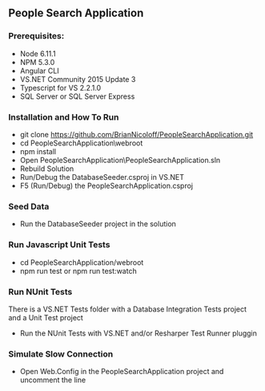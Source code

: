 ## People Search Application

### Prerequisites:

- Node 6.11.1
- NPM 5.3.0
- Angular CLI
- VS.NET Community 2015 Update 3
- Typescript for VS 2.2.1.0
- SQL Server or SQL Server Express

### Installation and How To Run 

- git clone https://github.com/BrianNicoloff/PeopleSearchApplication.git
- cd PeopleSearchApplication\webroot
- npm install
- Open PeopleSearchApplication\PeopleSearchApplication.sln
- Rebuild Solution
- Run/Debug the DatabaseSeeder.csproj in VS.NET
- F5 (Run/Debug) the PeopleSearchApplication.csproj

### Seed Data

- Run the DatabaseSeeder project in the solution

### Run Javascript Unit Tests

- cd PeopleSearchApplication/webroot
- npm run test 
  or
  npm run test:watch

### Run NUnit Tests

There is a VS.NET Tests folder with a Database Integration Tests project and a Unit Test project
- Run the NUnit Tests with VS.NET and/or Resharper Test Runner pluggin

### Simulate Slow Connection

- Open Web.Config in the PeopleSearchApplication project and uncomment the <add key="SimulateSlowNetwork" value="true"/> line

